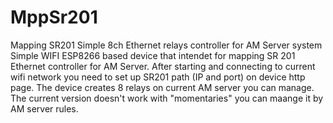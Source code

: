 # MppSr201
Mapping SR201 Simple 8ch Ethernet relays controller for AM Server system
Simple WIFI ESP8266 based device that intendet for mapping SR 201 Ethernet controller for AM Server.
After starting and connecting to current wifi network you need to set up SR201 path (IP and port) on device http page. The device creates 8 relays on current AM server you can manage.
The current version doesn't work with "momentaries" you can maange it by AM server rules.
